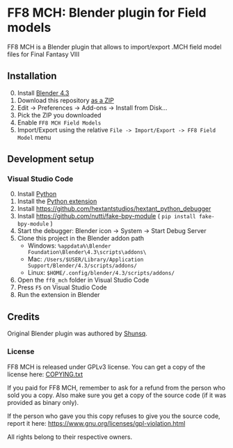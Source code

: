 # FF8 MCH: Blender plugin for Field models

FF8 MCH is a Blender plugin that allows to import/export .MCH field model files for Final Fantasy VIII

## Installation

0. Install [Blender 4.3](https://www.blender.org/download/releases/4-3/)
1. Download this repository [as a ZIP](https://github.com/julianxhokaxhiu/ff8_mch/archive/refs/heads/master.zip)
2. Edit -> Preferences -> Add-ons -> Install from Disk...
3. Pick the ZIP you downloaded
4. Enable `FF8 MCH Field Models`
5. Import/Export using the relative `File -> Import/Export -> FF8 Field Model` menu

## Development setup

### Visual Studio Code

0. Install [Python](https://www.python.org/)
1. Install the [Python extension](https://marketplace.visualstudio.com/items?itemName=ms-python.python)
2. Install https://github.com/hextantstudios/hextant_python_debugger
3. Install https://github.com/nutti/fake-bpy-module ( `pip install fake-bpy-module` )
4. Start the debugger: Blender icon -> System -> Start Debug Server
5. Clone this project in the Blender addon path
    - Windows: `%appdata%\Blender Foundation\Blender\4.3\scripts\addons\`
    - Mac: `/Users/$USER/Library/Application Support/Blender/4.3/scripts/addons/`
    - Linux: `$HOME/.config/blender/4.3/scripts/addons/`
6. Open the `ff8_mch` folder in Visual Studio Code
7. Press `F5` on Visual Studio Code
6. Run the extension in Blender

## Credits

Original Blender plugin was authored by [Shunsq](https://forums.qhimm.com/index.php?action=profile;u=23158).

### License

FF8 MCH is released under GPLv3 license. You can get a copy of the license here: [COPYING.txt](COPYING.txt)

If you paid for FF8 MCH, remember to ask for a refund from the person who sold you a copy. Also make sure you get a copy of the source code (if it was provided as binary only).

If the person who gave you this copy refuses to give you the source code, report it here: https://www.gnu.org/licenses/gpl-violation.html

All rights belong to their respective owners.
